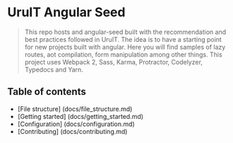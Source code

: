 # UruIT Angular Seed

> This repo hosts and angular-seed built with the recommendation and best practices followed in UruIT.
The idea is to have a starting point for new projects built with angular.
Here you will find samples of lazy routes, aot compilation, form manipulation among other things.
This project uses Webpack 2, Sass, Karma, Protractor, Codelyzer, Typedocs and Yarn.


## Table of contents

* [File structure] (docs/file_structure.md)
* [Getting started] (docs/getting_started.md)
* [Configuration] (docs/configuration.md)
* [Contributing] (docs/contributing.md)

